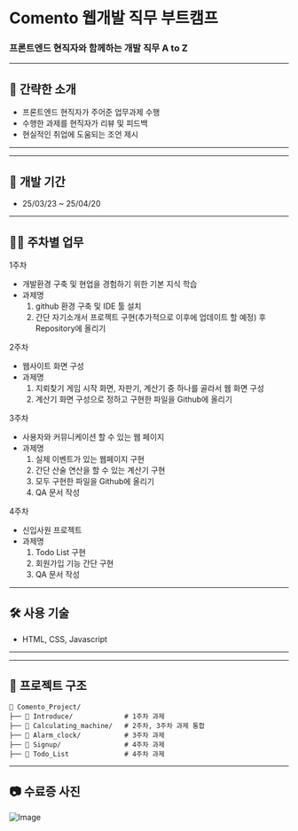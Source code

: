 # Comento 웹개발 직무 부트캠프
### 프론트엔드 현직자와 함께하는 개발 직무 A to Z 


---


## 📌 간략한 소개
- 프론트엔드 현직자가 주어준 업무과제 수행
- 수행한 과제를 현직자가 리뷰 및 피드백
- 현실적인 취업에 도움되는 조언 제시

---



---


## 📅 개발 기간
- 25/03/23 ~ 25/04/20


---


## 👨‍💻 주차별 업무
1주차
- 개발환경 구축 및 현업을 경험하기 위한 기본 지식 학습
- 과제명
  1) github 환경 구축 및 IDE 툴 설치
  2) 간단 자기소개서 프로젝트 구현(추가적으로 이후에 업데이트 할 예정) 후 Repository에 올리기

2주차
- 웹사이트 화면 구성
- 과제명
  1) 지뢰찾기 게임 시작 화면, 자판기, 계산기 중 하나를 골라서 웹 화면 구성
  2) 계산기 화면 구성으로 정하고 구현한 파일을 Github에 올리기

3주차
- 사용자와 커뮤니케이션 할 수 있는 웹 페이지
- 과제명
  1) 실제 이벤트가 있는 웹페이지 구현
  2) 간단 산술 연산을 할 수 있는 계산기 구현
  3) 모두 구현한 파일을 Github에 올리기
  4) QA 문서 작성

4주차
- 신입사원 프로젝트
- 과제명
  1) Todo List 구현
  2) 회원가입 기능 간단 구현
  3) QA 문서 작성

---


## 🛠️ 사용 기술
- HTML, CSS, Javascript


---
---


## 📂 프로젝트 구조
```
📂 Comento_Project/
├── 📂 Introduce/             # 1주차 과제
├── 📂 Calculating_machine/   # 2주차, 3주차 과제 통합
├── 📂 Alarm_clock/           # 3주차 과제
├── 📂 Signup/                # 4주차 과제
├── 📂 Todo_List              # 4주차 과제

```


---


## 📷 수료증 사진
![Image](https://github.com/user-attachments/assets/4d412687-f4d1-4ec9-8f5c-0dd011df2532)
